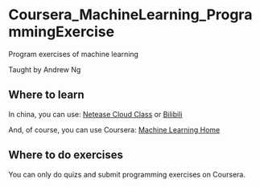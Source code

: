 # Coursera_MachineLearning_ProgrammingExercise

Program exercises of machine learning
  
Taught by Andrew Ng

## Where to learn

In china, you can use:
[Netease Cloud Class](https://study.163.com/course/courseMain.htm?courseId=1004570029)
or
[Bilibili](https://www.bilibili.com/video/av9912938)

And, of course, you can use Coursera:
[Machine Learning Home](https://www.coursera.org/learn/machine-learning/home/welcome)

## Where to do exercises

You can only do quizs and submit programming exercises on Coursera.
